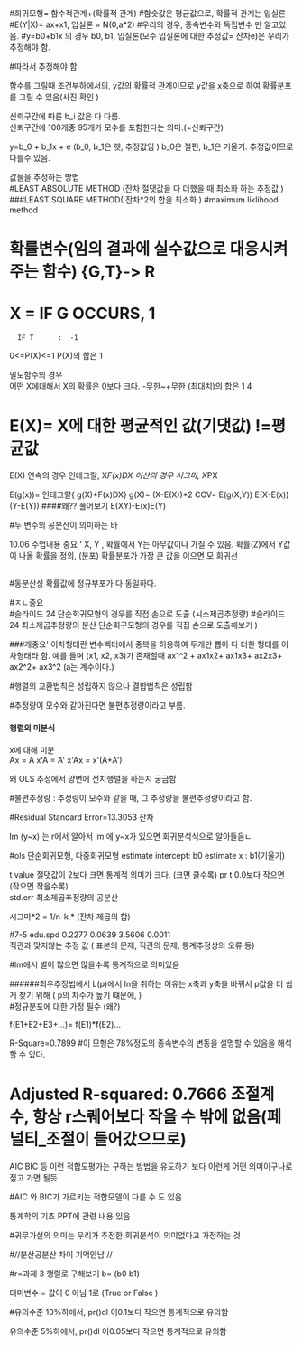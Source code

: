 #회귀모형= 함수적관계+(확률적 관계)
#함숫값은  평균값으로, 확률적 관계는 입실론 
#E(Y|X)= ax+x1,  입실론 = N(0,a*2)
#우리의 경우, 종속변수와 독립변수 만 알고있음. 
#y=b0+b1x 의 경우  b0, b1, 입실론(모수 입실론에 대한 추정값= 잔차e)은 우리가 추정해야 함.  

#따라서 추정해야 함 

함수를 그릴때 조건부하에서의, y값의 확률적 관계이므로 y값을 x축으로 하여 확률분포를 그릴 수 있음(사진 확인 )

신뢰구간에 따른 b_i 값은 다 다름.   
신뢰구간에 100개중 95개가 모수를 포함한다는 의미.(=신뢰구간)

y=b_0 + b_1x + e (b_0, b_1은 헷, 추정값임 )
b_0은 절편, b_1은 기울기.  추정값이므로 다를수 있음. 


값들을 추정하는 방법  
#LEAST ABSOLUTE METHOD (잔차 절댓값을 다 더했을 때 최소화 하는 추정값
) 
###LEAST SQUARE METHOD( 잔차*2의 합을 최소화.) 
#maximum liklihood method 


# 확률변수(임의 결과에 실수값으로 대응시켜주는 함수)   {G,T}-> R
# X = IF G OCCURS, 1
      IF T      :  -1
      
0<=P(X)<=1
P(X)의 합은 1

밀도함수의 경우  
어떤 X에대해서 X의 확률은 0보다 크다.
-무한~+무한  (최대치)의 합은 1  4


# E(X)= X에 대한 평균적인 값(기댓값) !=평균값 
E(X)  연속의 경우 인테그랄, X*F(x)DX 
이산의 경우  시그마, X*PX

E(g(x))= 인테그랄{  g(X)*F(x)DX}
g(X)= (X-E(X))*2
COV= E(g(X,Y))
E(X-E(x))(Y-E(Y))
####왜??  풀어보기 
E(XY)-E(x)E(Y)

#두 변수의 공분산이 의미하는 바 


10.06  수업내용 중요  '
X, Y , 확률에서    Y는 아무값이나 가질 수 있음.  확률(Z)에서 Y값이 나올 확률을 정의, (분포) 확률분포가 가장 큰 값을 이으면  모 회귀선 
##
#동분산성   확률값에 정규부포가 다 동일하다.  



#ㅈㄴ중요   
#슬라이드 24  단순회귀모형의 경우를 직접 손으로 도출   (ㅚ소제곱추정량)
#슬라이드 24  최소제곱추정량의 분산  단순회구모형의 경우를 직접 손으로 도출해보기 )  


###개중요'  이차형태란 변수벡터에서 중복을 허용하여 두개만 뽑아 다 더한 형태를 이차형태라 함.  예를 들며  (x1, x2, x3)가 존재할때  ax1^2 + ax1x2+ ax1x3+ ax2x3+ ax2^2+ ax3^2 (a는 계수이다.)


#행렬의 교환법칙은 성립하지 않으나 결합법칙은 성립함 

#추정량이 모수와 같아진다면  불편추정량이라고 부름.  

#### 행렬의 미분식  
x에 대해 미분  
Ax  = A
x'A = A'
x'Ax = x'(A+A')

왜 OLS 추정에서  양변에  전치행렬을 하는지 궁금함


#불편추정량  :  추정량이 모수와 같을 때, 그 추정량을 불편추정량이라고 함. 


#Residual Standard Error=13.3053 잔차 

lm  (y~x)  는 r에서  알아서  lm 에 y~x가 있으면  회귀분석식으로  알아들음ㄴ 

#ols  단순회귀모형, 다중회귀모형
estimate  intercept:  b0
estimate    x     :   b1(기울기)

t  value  절댓값이 2보다 크면  통계적 의미가 크다.    (크면 클수록)
pr  t  0.0보다 작으면(작으면 작을수록)  
std.err  최소제곱추정량의 공분산 

시그마*2 = 1/n-k    *   (잔차 제곱의 합)

#7-5 
edu.spd     0.2277  0.0639  3.5606   0.0011    
직관과 맞지않는 추정 값   ( 표본의 문제, 직관의 문제, 통계추정상의 오류 등)

#lm에서  별이 많으면 많을수록 통계적으로 의미있음 

######최우추정법에서 L(p)에서  ln을 취하는 이유는 x축과 y축을 바꿔서 p값을 더 쉽게 찾기 위해  ( p의 차수가 높기 떄문에, )  
#정규분포에 대한 가정 필수 
(왜?)

f(E1+E2+E3+...)= f(E1)*f(E2)...

R-Square=0.7899 #이 모형은 78%정도의  종속변수의 변동을 설명할 수 있음을 해석 할 수 있다. 

# Adjusted R-squared:  0.7666    조절계수,  항상 r스퀘어보다 작을 수 밖에 없음(페널티_조절이 들어갔으므로)   

AIC BIC 등  이런 적합도평가는 구하는 방법을 유도하기 보다  이런게 어떤 의미이구나로 짚고 가면 될듯 

#AIC 와 BIC가 가르키는 적합모델이 다를 수 도 있음 

통계학의 기초 PPT에 관련 내용 있음 

#귀무가설의 의미는 우리가 추정한 회귀분석이 의미없다고 가정하는 것

#//분산공분산 차이 기억안남 // 


#r=과제 3  행렬로 구해보기 b= (b0
                              b1)
                              
더미변수  =  값이 0 아님 1로 (True or False )


#유의수준 10%하에서, pr()dl  이0.1보다 작으면 통계적으로 유의함

유의수준 5%하에서, pr()dl  이0.05보다 작으면 통계적으로 유의함